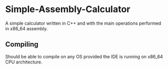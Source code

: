 # Simple-Assembly-Calculator
A simple calculator written in C++ and with the main operations performed in x86_64 assembly.

## Compiling
Should be able to compile on any OS provided the IDE is running on x86_64 CPU architecture.
